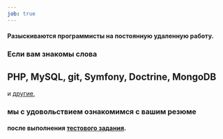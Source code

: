 ```yaml
---
job: true
---
```


#### Разыскиваются программисты на постоянную удаленную работу.

### Если вам знакомы слова

## PHP, MySQL, git, Symfony, Doctrine, MongoDB

и [другие](/tags/),

### мы с удовольствием ознакомимся с вашим резюме

#### после выполнения [тестового задания](/task.pdf).
